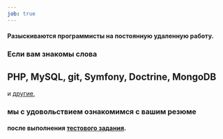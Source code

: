 ```yaml
---
job: true
---
```


#### Разыскиваются программисты на постоянную удаленную работу.

### Если вам знакомы слова

## PHP, MySQL, git, Symfony, Doctrine, MongoDB

и [другие](/tags/),

### мы с удовольствием ознакомимся с вашим резюме

#### после выполнения [тестового задания](/task.pdf).
